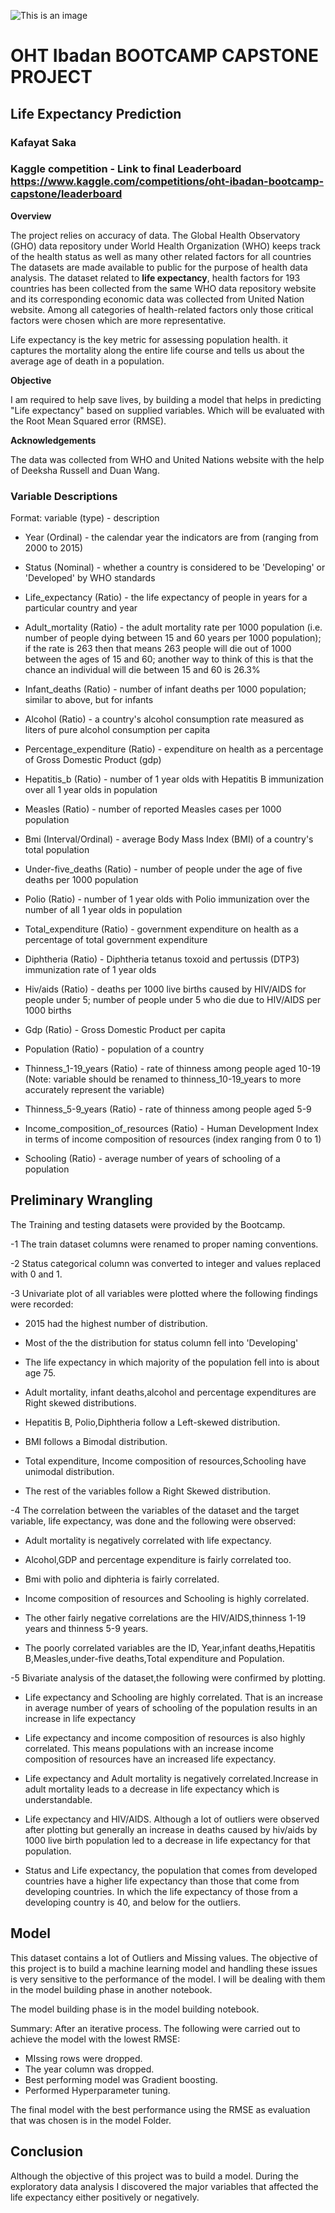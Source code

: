 ![This is an image](https://www.upstate.edu/whatsup/images/2021/051721-life-expectancy-has-dropped-why-it-matters.jpg)

# OHT Ibadan BOOTCAMP CAPSTONE PROJECT

## Life Expectancy Prediction

### Kafayat Saka

### Kaggle competition - Link to final Leaderboard https://www.kaggle.com/competitions/oht-ibadan-bootcamp-capstone/leaderboard
**Overview**

The project relies on accuracy of data. The Global Health Observatory (GHO) data repository under World Health Organization (WHO) keeps track of the health status as well as many other related factors for all countries The datasets are made available to public for the purpose of health data analysis. The dataset related to **life expectancy**, health factors for 193 countries has been collected from the same WHO data repository website and its corresponding economic data was collected from United Nation website. Among all categories of health-related factors only those critical factors were chosen which are more representative.

Life expectancy is the key metric for assessing population health. it captures the mortality along the entire life course and tells us about the average age of death in a population.

**Objective**

I am required to help save lives, by building a model that helps in predicting "Life expectancy" based on supplied variables. Which will be evaluated with the Root Mean Squared error (RMSE).

**Acknowledgements**

The data was collected from WHO and United Nations website with the help of Deeksha Russell and Duan Wang.

### Variable Descriptions

Format: variable (type) - description

- Year (Ordinal) - the calendar year the indicators are from (ranging from 2000 to 2015)

- Status (Nominal) - whether a country is considered to be 'Developing' or 'Developed' by WHO standards

- Life_expectancy (Ratio) - the life expectancy of people in years for a particular country and year

- Adult_mortality (Ratio) - the adult mortality rate per 1000 population (i.e. number of people dying between 15 and 60 years per 1000 population); if the rate is 263 then that means 263 people will die out of 1000 between the ages of 15 and 60; another way to think of this is that the chance an individual will die between 15 and 60 is 26.3%

- Infant_deaths (Ratio) - number of infant deaths per 1000 population; similar to above, but for infants

- Alcohol (Ratio) - a country's alcohol consumption rate measured as liters of pure alcohol consumption per capita

- Percentage_expenditure (Ratio) - expenditure on health as a percentage of Gross Domestic Product (gdp)

- Hepatitis_b (Ratio) - number of 1 year olds with Hepatitis B immunization over all 1 year olds in population

- Measles (Ratio) - number of reported Measles cases per 1000 population

- Bmi (Interval/Ordinal) - average Body Mass Index (BMI) of a country's total population

- Under-five_deaths (Ratio) - number of people under the age of five deaths per 1000 population

- Polio (Ratio) - number of 1 year olds with Polio immunization over the number of all 1 year olds in population

- Total_expenditure (Ratio) - government expenditure on health as a percentage of total government expenditure

- Diphtheria (Ratio) - Diphtheria tetanus toxoid and pertussis (DTP3) immunization rate of 1 year olds

- Hiv/aids (Ratio) - deaths per 1000 live births caused by HIV/AIDS for people under 5; number of people under 5 who die due to HIV/AIDS per 1000 births

- Gdp (Ratio) - Gross Domestic Product per capita

- Population (Ratio) - population of a country

- Thinness_1-19_years (Ratio) - rate of thinness among people aged 10-19 (Note: variable should be renamed to thinness_10-19_years to more accurately represent the variable)

- Thinness_5-9_years (Ratio) - rate of thinness among people aged 5-9

- Income_composition_of_resources (Ratio) - Human Development Index in terms of income composition of resources (index ranging from 0 to 1)

- Schooling (Ratio) - average number of years of schooling of a population


## Preliminary Wrangling
 
The Training and testing datasets were provided by the Bootcamp.

-1 The train dataset columns were renamed to proper naming conventions.

-2 Status categorical column was converted to integer and values replaced with 0 and 1.

-3 Univariate plot of all variables were plotted where the following findings were recorded:

- 2015 had the highest number of distribution.

- Most of the the distribution for status column fell into 'Developing'

- The life expectancy in which majority of the population fell into is about age 75.

- Adult mortality, infant deaths,alcohol and percentage expenditures are Right skewed distributions.

- Hepatitis B, Polio,Diphtheria follow a Left-skewed distribution.

- BMI follows a Bimodal distribution.

- Total expenditure, Income composition of resources,Schooling have unimodal distribution.

- The rest of the variables follow a Right Skewed distribution.

-4 The correlation between the variables of the dataset and the target variable, life expectancy, was done and the following were observed:

- Adult mortality is negatively correlated with life expectancy.

- Alcohol,GDP and  percentage expenditure is fairly correlated too.

- Bmi with polio and diphteria is fairly correlated.

- Income composition of resources and Schooling is highly correlated.

- The other fairly negative correlations are the HIV/AIDS,thinness  1-19 years and thinness 5-9 years.

- The poorly correlated variables are the ID, Year,infant deaths,Hepatitis B,Measles,under-five deaths,Total expenditure and Population.

-5 Bivariate analysis of the dataset,the following were confirmed by plotting.

- Life expectancy and Schooling are highly correlated. That is an increase in average number of years of schooling of the population results in an increase in life expectancy

- Life expectancy and income composition of resources is also highly correlated. This means populations with an increase income composition of resources have an increased life expectancy.

- Life expectancy and Adult mortality is negatively correlated.Increase in adult mortality leads to a decrease in life expectancy which is understandable.

- Life expectancy and HIV/AIDS. Although a lot of outliers were observed after plotting but generally an increase in deaths caused by hiv/aids by 1000 live birth population led to a decrease in life expectancy for that population.
 
- Status and Life expectancy, the population that comes from developed countries have a higher life expectancy than those that come from developing countries. In which the life expectancy of those from a developing country is 40, and below for the outliers.

## Model 
This dataset contains a lot of Outliers and Missing values. The objective of this project is to build a machine learning model and handling these issues is very sensitive to the performance of the model. I will be dealing with them in the model building phase in another notebook.

The model building phase is in the model building notebook.

Summary:
After an iterative process.
The following were carried out to achieve the model with the lowest RMSE:

- MIssing rows were dropped.
- The year column was dropped.
- Best performing model was Gradient boosting.
- Performed Hyperparameter tuning.

The final model with the best performance using the RMSE as evaluation that was chosen is in the model Folder.


## Conclusion

Although the objective of this project was to build a model. During the exploratory data analysis I discovered the major variables that affected the life expectancy either positively or negatively.
